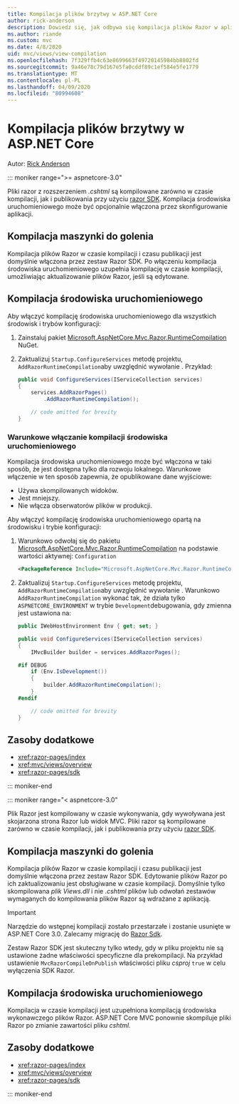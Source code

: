 ```yaml
---
title: Kompilacja plików brzytwy w ASP.NET Core
author: rick-anderson
description: Dowiedz się, jak odbywa się kompilacja plików Razor w aplikacji ASP.NET Core.
ms.author: riande
ms.custom: mvc
ms.date: 4/8/2020
uid: mvc/views/view-compilation
ms.openlocfilehash: 7f329ffb4c63e8699663f49720145984bb8802fd
ms.sourcegitcommit: 9a46e78c79d167e5fa0cddf89c1ef584e5fe1779
ms.translationtype: MT
ms.contentlocale: pl-PL
ms.lasthandoff: 04/09/2020
ms.locfileid: "80994608"
---
```

# <a name="razor-file-compilation-in-aspnet-core"></a>Kompilacja plików brzytwy w ASP.NET Core

Autor: [Rick Anderson](https://twitter.com/RickAndMSFT)

::: moniker range=">= aspnetcore-3.0"

Pliki razor z rozszerzeniem *.cshtml* są kompilowane zarówno w czasie kompilacji, jak i publikowania przy użyciu [razor SDK](xref:razor-pages/sdk). Kompilacja środowiska uruchomieniowego może być opcjonalnie włączona przez skonfigurowanie aplikacji.

## <a name="razor-compilation"></a>Kompilacja maszynki do golenia

Kompilacja plików Razor w czasie kompilacji i czasu publikacji jest domyślnie włączona przez zestaw Razor SDK. Po włączeniu kompilacja środowiska uruchomieniowego uzupełnia kompilację w czasie kompilacji, umożliwiając aktualizowanie plików Razor, jeśli są edytowane.

## <a name="runtime-compilation"></a>Kompilacja środowiska uruchomieniowego

Aby włączyć kompilację środowiska uruchomieniowego dla wszystkich środowisk i trybów konfiguracji:

1. Zainstaluj pakiet [Microsoft.AspNetCore.Mvc.Razor.RuntimeCompilation](https://www.nuget.org/packages/Microsoft.AspNetCore.Mvc.Razor.RuntimeCompilation/) NuGet.

1. Zaktualizuj `Startup.ConfigureServices` metodę projektu, `AddRazorRuntimeCompilation`aby uwzględnić wywołanie . Przykład:

    ```csharp
    public void ConfigureServices(IServiceCollection services)
    {
        services.AddRazorPages()
            .AddRazorRuntimeCompilation();

        // code omitted for brevity
    }
    ```

### <a name="conditionally-enable-runtime-compilation"></a>Warunkowe włączanie kompilacji środowiska uruchomieniowego

Kompilacja środowiska uruchomieniowego może być włączona w taki sposób, że jest dostępna tylko dla rozwoju lokalnego. Warunkowe włączenie w ten sposób zapewnia, że opublikowane dane wyjściowe:

* Używa skompilowanych widoków.
* Jest mniejszy.
* Nie włącza obserwatorów plików w produkcji.

Aby włączyć kompilację środowiska uruchomieniowego opartą na środowisku i trybie konfiguracji:

1. Warunkowo odwołaj się do pakietu [Microsoft.AspNetCore.Mvc.Razor.RuntimeCompilation](https://www.nuget.org/packages/Microsoft.AspNetCore.Mvc.Razor.RuntimeCompilation/) na podstawie wartości aktywnej: `Configuration`

    ```xml
    <PackageReference Include="Microsoft.AspNetCore.Mvc.Razor.RuntimeCompilation" Version="3.1.0" Condition="'$(Configuration)' == 'Debug'" />
    ```

1. Zaktualizuj `Startup.ConfigureServices` metodę projektu, `AddRazorRuntimeCompilation`aby uwzględnić wywołanie . Warunkowo `AddRazorRuntimeCompilation` wykonać tak, że działa tylko `ASPNETCORE_ENVIRONMENT` w trybie `Development`debugowania, gdy zmienna jest ustawiona na:

    ```csharp
    public IWebHostEnvironment Env { get; set; }

    public void ConfigureServices(IServiceCollection services)
    {
        IMvcBuilder builder = services.AddRazorPages();

    #if DEBUG
        if (Env.IsDevelopment())
        {
            builder.AddRazorRuntimeCompilation();
        }
    #endif

        // code omitted for brevity
    }
    ```

## <a name="additional-resources"></a>Zasoby dodatkowe

* <xref:razor-pages/index>
* <xref:mvc/views/overview>
* <xref:razor-pages/sdk>

::: moniker-end

::: moniker range="< aspnetcore-3.0"

Plik Razor jest kompilowany w czasie wykonywania, gdy wywoływana jest skojarzona strona Razor lub widok MVC. Pliki razor są kompilowane zarówno w czasie kompilacji, jak i publikowania przy użyciu [razor SDK](xref:razor-pages/sdk).

## <a name="razor-compilation"></a>Kompilacja maszynki do golenia

Kompilacja plików Razor w czasie kompilacji i czasu publikacji jest domyślnie włączona przez zestaw Razor SDK. Edytowanie plików Razor po ich zaktualizowaniu jest obsługiwane w czasie kompilacji. Domyślnie tylko skompilowana *plik Views.dll* i nie *.cshtml* plików lub odwołań zestawów wymaganych do kompilowania plików Razor są wdrażane z aplikacją.

> [!IMPORTANT]
> Narzędzie do wstępnej kompilacji zostało przestarzałe i zostanie usunięte w ASP.NET Core 3.0. Zalecamy migrację do [Razor Sdk](xref:razor-pages/sdk).
>
> Zestaw Razor SDK jest skuteczny tylko wtedy, gdy w pliku projektu nie są ustawione żadne właściwości specyficzne dla prekompilacji. Na przykład ustawienie `MvcRazorCompileOnPublish` właściwości pliku *csproj* `true` w celu wyłączenia SDK Razor.

## <a name="runtime-compilation"></a>Kompilacja środowiska uruchomieniowego

Kompilacja w czasie kompilacji jest uzupełniona kompilacją środowiska wykonawczego plików Razor. ASP.NET Core MVC ponownie skompiluje pliki Razor po zmianie zawartości pliku *cshtml.*

## <a name="additional-resources"></a>Zasoby dodatkowe

* <xref:razor-pages/index>
* <xref:mvc/views/overview>
* <xref:razor-pages/sdk>

::: moniker-end